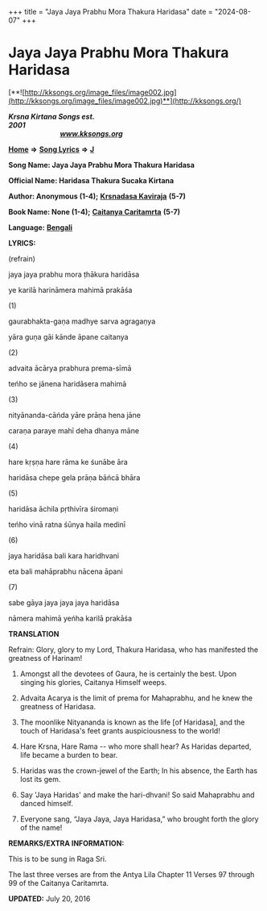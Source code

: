 +++
title = "Jaya Jaya Prabhu Mora Thakura Haridasa"
date = "2024-08-07"
+++

# Jaya Jaya Prabhu Mora Thakura Haridasa
[**![http://kksongs.org/image_files/image002.jpg](http://kksongs.org/image_files/image002.jpg)**](http://kksongs.org/)

**_Krsna Kirtana Songs est. 2001_**                                                                                                                                                 **_www.kksongs.org_**

[**Home**](http://kksongs.org/) **⇒** [**Song Lyrics**](http://kksongs.org/lyrics.html) **⇒** [**J**](http://kksongs.org/songs/song_j.html)

**Song Name: Jaya Jaya Prabhu Mora Thakura Haridasa**

**Official Name: Haridasa Thakura Sucaka Kirtana**

**Author: Anonymous (1-4);** [**Krsnadasa Kaviraja**](http://kksongs.org/authors/list/krsnadasakaviraja.html) **(5-7)**

**Book Name: None (1-4);** [**Caitanya Caritamrta**](http://kksongs.org/authors/literature/cc.html) **(5-7)**

**Language:** [**Bengali**](http://kksongs.org/language/list/bengali.html)

**LYRICS:**

(refrain)

jaya jaya prabhu mora ṭhākura haridāsa

ye karilā harināmera mahimā prakāśa

(1)

gaurabhakta-gaṇa madhye sarva agragaṇya

yāra guṇa gāi kānde āpane caitanya

(2)

advaita ācārya prabhura prema-sīmā

teńho se jānena haridāsera mahimā

(3)

nityānanda-cāńda yāre prāṇa hena jāne

caraṇa paraye mahī deha dhanya māne

(4)

hare kṛṣṇa hare rāma ke śunābe āra

haridāsa chepe gela prāṇa bāńcā bhāra

(5)

haridāsa āchila pṛthivīra śiromaṇi

teńho vinā ratna śūnya haila medinī

(6)

jaya haridāsa bali kara haridhvani

eta bali mahāprabhu nācena āpani

(7)

sabe gāya jaya jaya jaya haridāsa

nāmera mahimā yeńha karilā prakāśa

**TRANSLATION**

Refrain: Glory, glory to my Lord, Thakura Haridasa, who has manifested the greatness of Harinam!

1) Amongst all the devotees of Gaura, he is certainly the best. Upon singing his glories, Caitanya Himself weeps.

2) Advaita Acarya is the limit of prema for Mahaprabhu, and he knew the greatness of Haridasa.

3) The moonlike Nityananda is known as the life \[of Haridasa\], and the touch of Haridasa's feet grants auspiciousness to the world!

4) Hare Krsna, Hare Rama -- who more shall hear? As Haridas departed, life became a burden to bear.

5) Haridas was the crown-jewel of the Earth; In his absence, the Earth has lost its gem.

6) Say 'Jaya Haridas' and make the hari-dhvani! So said Mahaprabhu and danced himself.

7) Everyone sang, “Jaya Jaya, Jaya Haridasa,” who brought forth the glory of the name! 

**REMARKS/EXTRA INFORMATION:**

This is to be sung in Raga Sri.

The last three verses are from the Antya Lila Chapter 11 Verses 97 through 99 of the Caitanya Caritamrta.

**UPDATED:** July 20, 2016
